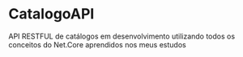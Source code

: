 # CatalogoAPI

API RESTFUL de catálogos em desenvolvimento utilizando todos os conceitos do Net.Core  aprendidos nos  meus estudos
